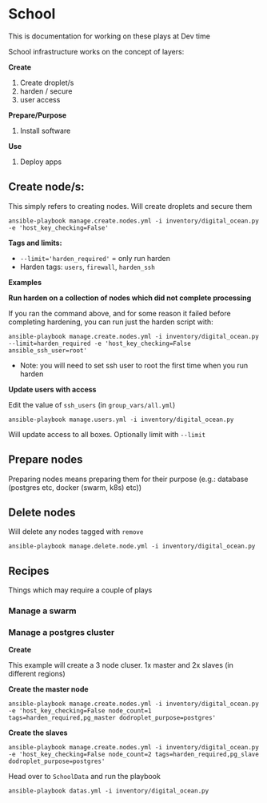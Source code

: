 # School

This is documentation for working on these plays at Dev time

School infrastructure works on the concept of layers:

**Create**

1. Create droplet/s
2. harden / secure
3. user access

**Prepare/Purpose**

1. Install software

**Use**

1. Deploy apps

## Create node/s:

This simply refers to creating nodes. Will create droplets and secure them

```
ansible-playbook manage.create.nodes.yml -i inventory/digital_ocean.py -e 'host_key_checking=False'
```

**Tags and limits:**

* `--limit='harden_required'` = only run harden
* Harden tags: `users`, `firewall`, `harden_ssh`

**Examples**

**Run harden on a collection of nodes which did not complete processing**

If you ran the command above, and for some reason it failed before completing hardening, you can run just the harden script with:

```
ansible-playbook manage.create.nodes.yml -i inventory/digital_ocean.py --limit=harden_required -e 'host_key_checking=False ansible_ssh_user=root'
```

* Note: you will need to set ssh user to root the first time when you run harden


**Update users with access**

Edit the value of `ssh_users` (in `group_vars/all.yml`)

```
ansible-playbook manage.users.yml -i inventory/digital_ocean.py
```

Will update access to all boxes. Optionally limit with `--limit`

## Prepare nodes

Preparing nodes means preparing them for their purpose (e.g.: database (postgres etc, docker (swarm, k8s) etc))

## Delete nodes

Will delete any nodes tagged with `remove`

```
ansible-playbook manage.delete.node.yml -i inventory/digital_ocean.py
```

## Recipes

Things which may require a couple of plays

### Manage a swarm

### Manage a postgres cluster

**Create**

This example will create a 3 node cluser. 1x master and 2x slaves (in different regions)

**Create the master node**
```
ansible-playbook manage.create.nodes.yml -i inventory/digital_ocean.py -e 'host_key_checking=False node_count=1 tags=harden_required,pg_master dodroplet_purpose=postgres'
```

**Create the slaves**
```
ansible-playbook manage.create.nodes.yml -i inventory/digital_ocean.py -e 'host_key_checking=False node_count=2 tags=harden_required,pg_slave dodroplet_purpose=postgres'
```

Head over to `SchoolData` and run the playbook

```
ansible-playbook datas.yml -i inventory/digital_ocean.py
```
